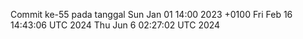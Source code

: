 Commit ke-55 pada tanggal Sun Jan 01 14:00 2023 +0100
Fri Feb 16 14:43:06 UTC 2024
Thu Jun  6 02:27:02 UTC 2024
